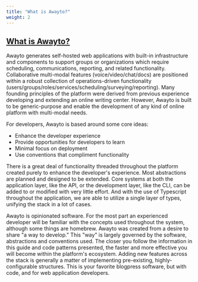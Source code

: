```yaml
---
title: "What is Awayto?"
weight: 2
---
```


## [What is Awayto?](#what-is-awayto)

Awayto generates self-hosted web applications with built-in infrastructure and components to support groups or organizations which require scheduling, communications, reporting, and related functionality. Collaborative multi-modal features (voice/video/chat/docs) are positioned within a robust collection of operations-driven functionality (users/groups/roles/services/scheduling/surveying/reporting). Many founding principles of the platform were derived from previous experience developing and extending an online writing center. However, Awayto is built to be generic-purpose and enable the development of any kind of online platform with multi-modal needs.

For developers, Awayto is based around some core ideas:

- Enhance the developer experience
- Provide opportunities for developers to learn
- Minimal focus on deployment
- Use conventions that compliment functionality

There is a great deal of functionality threaded throughout the platform created purely to enhance the developer's experience. Most abstractions are planned and designed to be extended. Core systems at both the application layer, like the API, or the development layer, like the CLI, can be added to or modified with very little effort. And with the use of Typescript throughout the application, we are able to utilize a single layer of types, unifying the stack in a lot of cases.

Awayto is opinionated software. For the most part an experienced developer will be familiar with the concepts used throughout the system, although some things are homebrew. Awayto was created from a desire to share "a way to develop." This "way" is largely governed by the software, abstractions and conventions used. The closer you follow the information in this guide and code patterns presented, the faster and more effective you will become within the platform's ecosystem. Adding new features across the stack is generally a matter of implementing pre-existing, highly-configurable structures. This is your favorite blogpress software, but with code, and for web application developers.